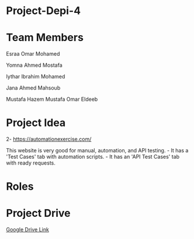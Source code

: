 # Project-Depi-4

# Team Members
Esraa Omar Mohamed 

Yomna Ahmed Mostafa 

Iythar Ibrahim Mohamed 

Jana Ahmed Mahsoub 

Mustafa Hazem Mustafa Omar Eldeeb
# Project Idea

2- https://automationexercise.com/ 

This website is very good for manual, automation, and API testing. - It has a 'Test Cases' tab with automation scripts. - It has an 'API Test Cases' tab with ready requests. 

# Roles

# Project Drive

[Google Drive Link](https://drive.google.com/drive/folders/1b0E-4FcWzYkRSoITPUxU9uDc7IY9spGe?usp=drive_link)

